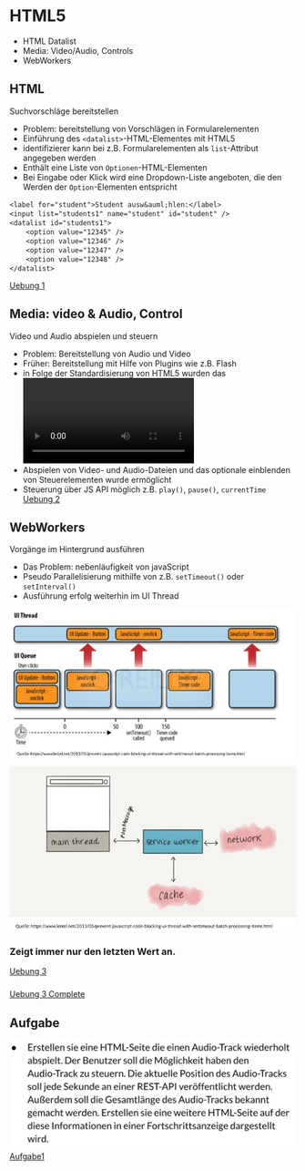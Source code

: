 # HTML5  
- HTML Datalist  
- Media: Video/Audio, Controls  
- WebWorkers  

## HTML <datalist>-Tag  
Suchvorschläge bereitstellen  
- Problem: bereitstellung von Vorschlägen in Formularelementen  
- Einführung des `<datalist>`-HTML-Elementes mit HTML5  
- identifizierer kann bei z.B. Formularelementen als `list`-Attribut angegeben werden  
- Enthält eine Liste von `Optionen`-HTML-Elementen  
- Bei Eingabe oder Klick wird eine Dropdown-Liste angeboten, die den Werden der `Option`-Elementen entspricht   
  
```
<label for="student">Student ausw&auml;hlen:</label>  
<input list="students1" name="student" id="student" />  
<datalist id="students1">  
    <option value="12345" />  
    <option value="12346" />  
    <option value="12347" />  
    <option value="12348" />  
</datalist>  
```  
[Uebung 1](/Vorlesung9/uebung1/public/index.html)  

## Media: video & Audio, Control  
Video und Audio abspielen und steuern  
- Problem: Bereitstellung von Audio und Video  
- Früher: Bereitstellung mit Hilfe von Plugins wie z.B. Flash  
- in Folge der Standardisierung von HTML5 wurden das <video>- und das <audio>-Html-Element eingeführt  
- Abspielen von Video- und Audio-Dateien und das optionale einblenden von Steuerelementen wurde ermöglicht  
- Steuerung über JS API möglich z.B. `play()`, `pause()`, `currentTime`  
[Uebung 2](/Vorlesung9/uebung2/public/index.html)  

## WebWorkers  
Vorgänge im Hintergrund ausführen  
- Das Problem: nebenläufigkeit von javaScript  
- Pseudo Parallelisierung mithilfe von z.B. `setTimeout()` oder `setInterval()`  
- Ausführung erfolg weiterhin im UI Thread  

![WebWorkers](/Vorlesung9/www/WebWorkers.jpg)  
![WebWorkers](/Vorlesung9/www/WebWorkers2.jpg)  

### Zeigt immer nur den letzten Wert an.  
[Uebung 3](/Vorlesung9/uebung3/index.html)  

### 
[Uebung 3 Complete](/Vorlesung9/uebung3-complete/index.html)  

## Aufgabe
![Aufgabe 1](/Vorlesung9/www/Aufgabe1.jpg)  
[Aufgabe1](/Vorlesung9/aufgabe1/public/index.html)  